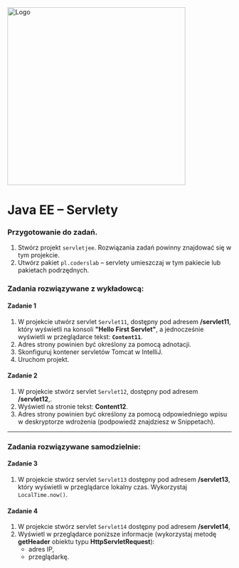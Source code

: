 <img alt="Logo" src="http://coderslab.pl/svg/logo-coderslab.svg" width="400">

# Java EE – Servlety

### Przygotowanie do zadań.

1. Stwórz projekt `servletjee`. Rozwiązania zadań powinny znajdować się w tym projekcie.
2. Utwórz pakiet `pl.coderslab` – servlety umieszczaj w tym pakiecie lub pakietach podrzędnych.

### Zadania rozwiązywane z wykładowcą:

#### Zadanie 1

1. W projekcie utwórz servlet `Servlet11`, dostępny pod adresem **/servlet11**,
który wyświetli na konsoli **"Hello First Servlet"**, a jednocześnie wyświetli w przeglądarce tekst: **`Content11`**.
3. Adres strony powinien być określony za pomocą adnotacji.
2. Skonfiguruj kontener servletów Tomcat w IntelliJ.
3. Uruchom projekt.

#### Zadanie 2

1. W projekcie stwórz servlet `Servlet12`, dostępny pod adresem **/servlet12**,.
2. Wyświetl na stronie tekst: **Content12**. 
3. Adres strony powinien być określony za pomocą odpowiedniego wpisu w deskryptorze wdrożenia 
(podpowiedź znajdziesz w Snippetach).


-------------------------------------------------------------------------------

### Zadania rozwiązywane samodzielnie:

#### Zadanie 3

1. W projekcie stwórz servlet `Servlet13` dostępny pod adresem **/servlet13**,
 który wyświetli w przeglądarce lokalny czas.
Wykorzystaj `LocalTime.now()`.


#### Zadanie 4
1. W projekcie stwórz servlet `Servlet14` dostępny pod adresem **/servlet14**,
2. Wyświetl w przeglądarce poniższe informacje (wykorzystaj metodę **getHeader** obiektu typu **HttpServletRequest**):
    * adres IP,
    * przeglądarkę.
